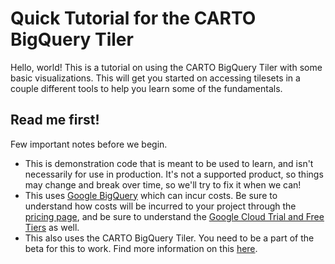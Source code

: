 # Quick Tutorial for the CARTO BigQuery Tiler
Hello, world! This is a tutorial on using the CARTO BigQuery Tiler with some basic visualizations. This will get you started on accessing tilesets in a couple different tools to help you learn some of the fundamentals.

## Read me first!
Few important notes before we begin.
- This is demonstration code that is meant to be used to learn, and isn't necessarily for use in production. It's not a supported product, so things may change and break over time, so we'll try to fix it when we can!
- This uses [Google BigQuery](https://cloud.google.com/bigquery) which can incur costs. Be sure to understand how costs will be incurred to your project through the [pricing page](https://cloud.google.com/bigquery/pricing), and be sure to understand the [Google Cloud Trial and Free Tiers](https://cloud.google.com/free) as well.
- This also uses the CARTO BigQuery Tiler. You need to be a part of the beta for this to work. Find more information on this [here](https://carto.com/bigquery/beta/).